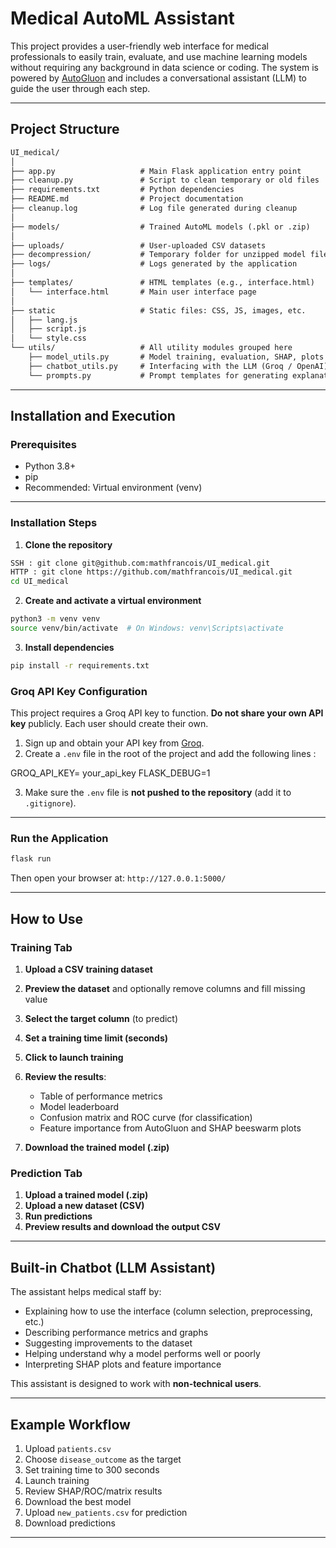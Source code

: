 # Medical AutoML Assistant

This project provides a user-friendly web interface for medical professionals to easily train, evaluate, and use machine learning models without requiring any background in data science or coding. The system is powered by [AutoGluon](https://auto.gluon.ai/) and includes a conversational assistant (LLM) to guide the user through each step.

---

## Project Structure

```markdown
UI_medical/
│
├── app.py                   # Main Flask application entry point
├── cleanup.py               # Script to clean temporary or old files
├── requirements.txt         # Python dependencies
├── README.md                # Project documentation
├── cleanup.log              # Log file generated during cleanup
│
├── models/                  # Trained AutoML models (.pkl or .zip)
│
├── uploads/                 # User-uploaded CSV datasets
├── decompression/           # Temporary folder for unzipped model files (if any)
├── logs/                    # Logs generated by the application
│
├── templates/               # HTML templates (e.g., interface.html)
│   └── interface.html       # Main user interface page
│
├── static                   # Static files: CSS, JS, images, etc.
│   ├── lang.js
│   ├── script.js
│   └── style.css               
└── utils/                   # All utility modules grouped here
    ├── model_utils.py       # Model training, evaluation, SHAP, plots
    ├── chatbot_utils.py     # Interfacing with the LLM (Groq / OpenAI)
    └── prompts.py           # Prompt templates for generating explanations
```


---

## Installation and Execution

### Prerequisites

* Python 3.8+
* pip
* Recommended: Virtual environment (venv)

---

### Installation Steps

1. **Clone the repository**

```bash
SSH : git clone git@github.com:mathfrancois/UI_medical.git 
HTTP : git clone https://github.com/mathfrancois/UI_medical.git
cd UI_medical
```

2. **Create and activate a virtual environment**

```bash
python3 -m venv venv
source venv/bin/activate  # On Windows: venv\Scripts\activate
```

3. **Install dependencies**

```bash
pip install -r requirements.txt
```

### Groq API Key Configuration

This project requires a Groq API key to function. **Do not share your own API key** publicly. Each user should create their own.

1. Sign up and obtain your API key from [Groq](https://console.groq.com/keys).
2. Create a `.env` file in the root of the project and add the following lines :

GROQ_API_KEY= your_api_key
FLASK_DEBUG=1

3. Make sure the `.env` file is **not pushed to the repository** (add it to `.gitignore`).

---

### Run the Application

```bash
flask run
```

Then open your browser at: `http://127.0.0.1:5000/`

---

## How to Use

### Training Tab

1. **Upload a CSV training dataset**
2. **Preview the dataset** and optionally remove columns and fill missing value
3. **Select the target column** (to predict)
4. **Set a training time limit (seconds)**
5. **Click to launch training**
6. **Review the results**:

   * Table of performance metrics
   * Model leaderboard
   * Confusion matrix and ROC curve (for classification)
   * Feature importance from AutoGluon and SHAP beeswarm plots
7. **Download the trained model (.zip)**

### Prediction Tab

1. **Upload a trained model (.zip)**
2. **Upload a new dataset (CSV)**
3. **Run predictions**
4. **Preview results and download the output CSV**

---

## Built-in Chatbot (LLM Assistant)

The assistant helps medical staff by:

* Explaining how to use the interface (column selection, preprocessing, etc.)
* Describing performance metrics and graphs
* Suggesting improvements to the dataset
* Helping understand why a model performs well or poorly
* Interpreting SHAP plots and feature importance

This assistant is designed to work with **non-technical users**.

---

## Example Workflow

1. Upload `patients.csv`
2. Choose `disease_outcome` as the target
3. Set training time to 300 seconds
4. Launch training
5. Review SHAP/ROC/matrix results
6. Download the best model
7. Upload `new_patients.csv` for prediction
8. Download predictions

---


